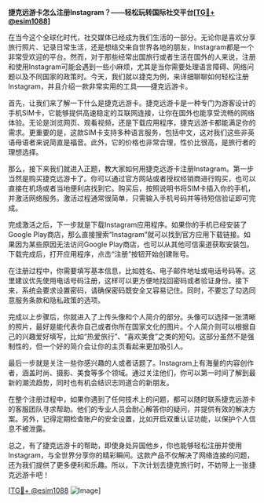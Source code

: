 **捷克远游卡怎么注册Instagram？——轻松玩转国际社交平台[[TG💪+ @esim1088](https://t.me/s/esim1088)]**

在当今这个全球化时代，社交媒体已经成为我们生活的一部分。无论你是喜欢分享旅行照片、记录日常生活，还是想结交来自世界各地的朋友，Instagram都是一个非常受欢迎的平台。然而，对于那些经常出国旅行或者生活在国外的人来说，注册和使用Instagram可能会遇到一些小麻烦，尤其是当你需要处理语言障碍、网络问题以及不同国家的政策时。今天，我们就以捷克为例，来详细聊聊如何轻松注册Instagram，并且介绍一款非常实用的工具——捷克远游卡。

首先，让我们来了解一下什么是捷克远游卡。捷克远游卡是一种专门为游客设计的手机SIM卡，它能够提供高速稳定的互联网连接，让你在国外也能享受流畅的网络体验。无论是浏览网页、观看视频，还是下载应用程序，捷克远游卡都能满足你的需求。更重要的是，这款SIM卡支持多种语言服务，包括中文，这对我们这些非英语母语者来说简直是福音。此外，它的价格也非常合理，性价比很高，是旅行者的理想选择。

那么，接下来我们就进入正题，教大家如何用捷克远游卡注册Instagram。第一步当然是购买捷克远游卡了。你可以通过官方网站或者授权经销商进行购买，也可以直接在机场或者当地便利店找到它。购买后，按照说明书将SIM卡插入你的手机，并激活网络服务。激活过程通常很简单，只需输入手机号码并等待短信验证即可完成。

完成激活之后，下一步就是下载Instagram应用程序。如果你的手机已经安装了Google Play商店，那么直接搜索“Instagram”就可以找到官方应用下载链接。如果因为某些原因无法访问Google Play商店，也可以从其他可信渠道获取安装包。下载完成后，打开应用程序，点击“注册”按钮开始创建账号。

在注册过程中，你需要填写基本信息，比如姓名、电子邮件地址或电话号码等。这里建议优先使用电话号码注册，这样可以更方便地找回密码或者验证身份。接下来，系统会要求设置密码，请确保密码既安全又容易记住。同时，不要忘了勾选同意服务条款和隐私政策的选项。

完成以上步骤后，你就进入了上传头像和个人简介的部分。头像可以选择一张清晰的照片，最好是能代表你自己或者你所在国家文化的图片。个人简介则可以根据自己的兴趣爱好填写，比如“热爱旅行”、“喜欢美食”之类的短句。这部分虽然不是强制性的，但一个好的简介会让你的主页看起来更加吸引人。

最后一步就是关注一些你感兴趣的人或者话题了。Instagram上有海量的内容创作者，涵盖时尚、摄影、美食等多个领域。通过关注他们，你可以第一时间了解到最新的潮流趋势，同时也有机会结识志同道合的新朋友。

在整个注册过程中，如果你遇到了任何技术上的问题，都可以随时联系捷克远游卡的客服团队寻求帮助。他们的专业人员会耐心解答你的疑问，并提供有效的解决方案。另外，记得定期检查账户的安全设置，比如开启双重认证功能，以保护个人信息不被泄露。

总之，有了捷克远游卡的帮助，即使身处异国他乡，你也能够轻松注册并使用Instagram，与全世界分享你的精彩瞬间。这款产品不仅解决了网络连接的问题，还为我们提供了更多便利和乐趣。所以，下次计划去捷克旅行时，不妨带上一张捷克远游卡吧！

[[TG💪+ @esim1088](https://t.me/s/esim1088) ![Image](https://i.postimg.cc/4NQfJmqS/Snipaste-2025-05-13-00-14-12.png)]